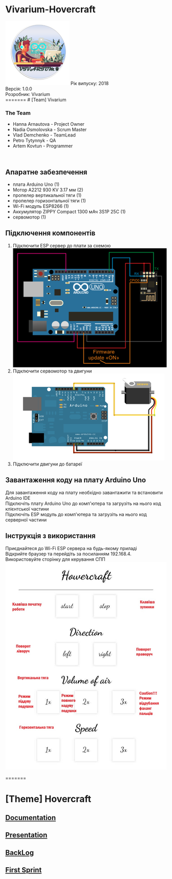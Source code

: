 # Vivarium-Hovercraft
<img src="logo.png" height=200 width=200/>
Рік випуску: 2018<br/>
Версія: 1.0.0<br/>
Розробник: Vivarium<br/>
=======
# [Team] Vivarium

### The Team
* Hanna Arnautova - Project Owner
* Nadia Osmolovska - Scrum Master
* Vlad Demchenko - TeamLead
* Petro Tytynnyk - QA
* Artem Kovtun - Programmer

<br/>

## Апаратне забезпечення
<ul>
  <li>плата Arduino Uno (1)</li>
  <li>Мотор A2212 930 KV 3.17 мм (2)</li>
  <li>пропелер вертикальної тяги (1)</li>
  <li>пропелер горизонтальної тяги (1)</li>
  <li>Wi-Fi модуль ESP8266 (1)</li>
  <li>Аккумулятор ZIPPY Compact 1300 мАч 3S1P 25С (1)</li>
  <li>сервомотор (1)</li>
</ul>

## Підключення компонентів
<ol>
  <li>Підключити ESP сервер до плати за схемою<br/><img src="server.png"/></li>
  <li>Підключити сервомотор та двигуни<br/><img src="motor.png"/></li>
  <li>Підключити двигуни до батареї<br/></li>
</ol>

## Завантаження коду на плату Arduino Uno
Для завантаження коду на плату необхідно завантажити та встановити Arduino IDE<br/>
Підключіть плату Arduino Uno до комп'ютера та загрузіть на нього код клієнтської частини<br/>
Підключіть ESP модуль до комп'ютера та загрузіть на нього код серверної частини<br/>

## Інструкція з використання
Приєднайтеся до Wi-Fi ESP сервера на будь-якому приладі<br/>
Відкрийте браузер та перейдіть за посиланням 192.168.4.<br/>
Використовуйте сторінку для керування СПП<br/>
<img src="manual.jpg"/>

=======
# [Theme] Hovercraft
## [Documentation](https://docs.google.com/document/d/1JyV0ViiYVnGvyrKTF4wbdn-p6oPffxsg9a8Uhsoo2I0/edit?usp=sharing)
## [Presentation](https://docs.google.com/presentation/d/1z1jvBicq476FkcBde9EGEOWvIidIvTBUfIk4BAZKZ3M)
## [BackLog](https://docs.google.com/spreadsheets/d/1z6GHyuT0LEgNXhS-u-57becTaySEWEbpg2JHoDbA46c/edit#gid=1759425724)
## [First Sprint](https://docs.google.com/document/d/1OwtERoratjiM7CB4FbCCmYMP_eNZL4QrRwFtyWmVyFo/edit)
